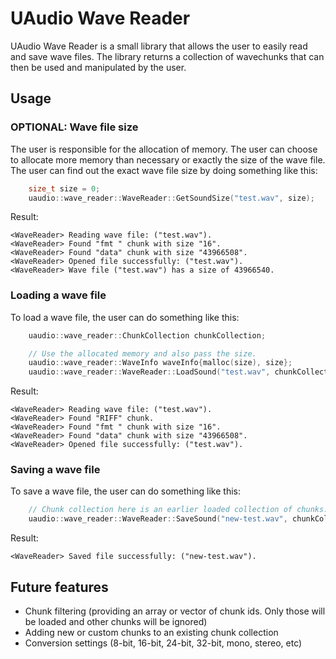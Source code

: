 # UAudio Wave Reader

UAudio Wave Reader is a small library that allows the user to easily read and save wave files. The library returns a collection of wavechunks that can then be used and manipulated by the user.

## Usage

### OPTIONAL: Wave file size

The user is responsible for the allocation of memory. The user can choose to allocate more memory than necessary or exactly the size of the wave file. The user can find out the exact wave file size by doing something like this:
```cpp
	size_t size = 0;
	uaudio::wave_reader::WaveReader::GetSoundSize("test.wav", size);
```
Result:
```
<WaveReader> Reading wave file: ("test.wav").
<WaveReader> Found "fmt " chunk with size "16".
<WaveReader> Found "data" chunk with size "43966508".
<WaveReader> Opened file successfully: ("test.wav").
<WaveReader> Wave file ("test.wav") has a size of 43966540.
```

### Loading a wave file

To load a wave file, the user can do something like this:
```cpp
	uaudio::wave_reader::ChunkCollection chunkCollection;

	// Use the allocated memory and also pass the size.
	uaudio::wave_reader::WaveInfo waveInfo{malloc(size), size};
	uaudio::wave_reader::WaveReader::LoadSound("test.wav", chunkCollection, waveInfo);
```
Result:
```
<WaveReader> Reading wave file: ("test.wav").
<WaveReader> Found "RIFF" chunk.
<WaveReader> Found "fmt " chunk with size "16".
<WaveReader> Found "data" chunk with size "43966508".
<WaveReader> Opened file successfully: ("test.wav").
```

### Saving a wave file
To save a wave file, the user can do something like this:
```cpp
	// Chunk collection here is an earlier loaded collection of chunks.
	uaudio::wave_reader::WaveReader::SaveSound("new-test.wav", chunkCollection);
```
Result:
```
<WaveReader> Saved file successfully: ("new-test.wav").
```

## Future features
* Chunk filtering (providing an array or vector of chunk ids. Only those will be loaded and other chunks will be ignored)
* Adding new or custom chunks to an existing chunk collection
* Conversion settings (8-bit, 16-bit, 24-bit, 32-bit, mono, stereo, etc)
